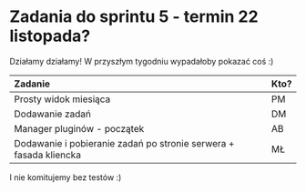 # Zadania do sprintu 5 - termin 22 listopada? #

Działamy działamy!
W przyszłym tygodniu wypadałoby pokazać coś :)

| **Zadanie** | **Kto?** |
|:------------|:---------|
| Prosty widok miesiąca | PM |
| Dodawanie zadań | DM |
| Manager pluginów - początek | AB |
| Dodawanie i pobieranie zadań po stronie serwera + fasada kliencka | MŁ |

I nie komitujemy bez testów :)